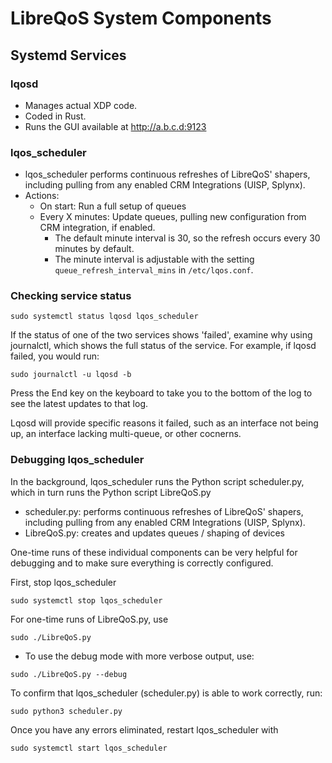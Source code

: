 # LibreQoS System Components

## Systemd Services
### lqosd

- Manages actual XDP code.
- Coded in Rust.
- Runs the GUI available at http://a.b.c.d:9123

### lqos_scheduler

- lqos_scheduler performs continuous refreshes of LibreQoS' shapers, including pulling from any enabled CRM Integrations (UISP, Splynx).
- Actions:
  - On start: Run a full setup of queues
  - Every X minutes: Update queues, pulling new configuration from CRM integration, if enabled.
    - The default minute interval is 30, so the refresh occurs every 30 minutes by default.
    - The minute interval is adjustable with the setting `queue_refresh_interval_mins` in `/etc/lqos.conf`.

### Checking service status

```
sudo systemctl status lqosd lqos_scheduler
```

If the status of one of the two services shows 'failed', examine why using journalctl, which shows the full status of the service. For example, if lqosd failed, you would run:
```
sudo journalctl -u lqosd -b
```
Press the End key on the keyboard to take you to the bottom of the log to see the latest updates to that log.

Lqosd will provide specific reasons it failed, such as an interface not being up, an interface lacking multi-queue, or other cocnerns.

### Debugging lqos_scheduler

In the background, lqos_scheduler runs the Python script scheduler.py, which in turn runs the Python script LibreQoS.py

- scheduler.py: performs continuous refreshes of LibreQoS' shapers, including pulling from any enabled CRM Integrations (UISP, Splynx).
- LibreQoS.py: creates and updates queues / shaping of devices

One-time runs of these individual components can be very helpful for debugging and to make sure everything is correctly configured.

First, stop lqos_scheduler

```shell
sudo systemctl stop lqos_scheduler
```

For one-time runs of LibreQoS.py, use

```shell
sudo ./LibreQoS.py
```

- To use the debug mode with more verbose output, use:

```shell
sudo ./LibreQoS.py --debug
```

To confirm that lqos_scheduler (scheduler.py) is able to work correctly, run:

```shell
sudo python3 scheduler.py
```

Once you have any errors eliminated, restart lqos_scheduler with

```shell
sudo systemctl start lqos_scheduler
```
